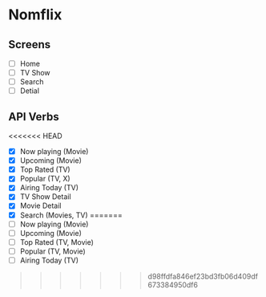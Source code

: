 # Nomflix

## Screens
- [ ] Home
- [ ] TV Show
- [ ] Search
- [ ] Detial

## API Verbs
<<<<<<< HEAD
- [x] Now playing (Movie)
- [x] Upcoming (Movie)
- [x] Top Rated (TV)
- [x] Popular (TV, X)
- [x] Airing Today (TV)
- [x] TV Show Detail
- [x] Movie Detail
- [x] Search (Movies, TV)
=======
- [ ] Now playing (Movie)
- [ ] Upcoming (Movie)
- [ ] Top Rated (TV, Movie)
- [ ] Popular (TV, Movie)
- [ ] Airing Today (TV)
>>>>>>> d98ffdfa846ef23bd3fb06d409df673384950df6
